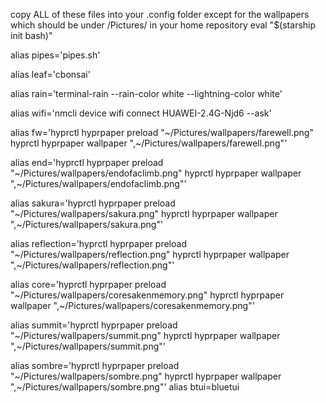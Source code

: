 copy ALL of these files into your .config folder except for the wallpapers which should be under /Pictures/ in your home repository
eval "$(starship init bash)"

alias pipes='pipes.sh'

alias leaf='cbonsai'

alias rain='terminal-rain --rain-color white --lightning-color white'

alias wifi='nmcli device wifi connect HUAWEI-2.4G-Njd6 --ask'

alias fw='hyprctl hyprpaper preload "~/Pictures/wallpapers/farewell.png"
hyprctl hyprpaper wallpaper ",~/Pictures/wallpapers/farewell.png"'

alias end='hyprctl hyprpaper preload "~/Pictures/wallpapers/endofaclimb.png"
hyprctl hyprpaper wallpaper ",~/Pictures/wallpapers/endofaclimb.png"'

alias sakura='hyprctl hyprpaper preload "~/Pictures/wallpapers/sakura.png"
hyprctl hyprpaper wallpaper ",~/Pictures/wallpapers/sakura.png"'

alias reflection='hyprctl hyprpaper preload "~/Pictures/wallpapers/reflection.png"
hyprctl hyprpaper wallpaper ",~/Pictures/wallpapers/reflection.png"'

alias core='hyprctl hyprpaper preload "~/Pictures/wallpapers/coresakenmemory.png"
hyprctl hyprpaper wallpaper ",~/Pictures/wallpapers/coresakenmemory.png"'

alias summit='hyprctl hyprpaper preload "~/Pictures/wallpapers/summit.png"
hyprctl hyprpaper wallpaper ",~/Pictures/wallpapers/summit.png"'

alias sombre='hyprctl hyprpaper preload "~/Pictures/wallpapers/sombre.png"
hyprctl hyprpaper wallpaper ",~/Pictures/wallpapers/sombre.png"'
alias btui=bluetui
